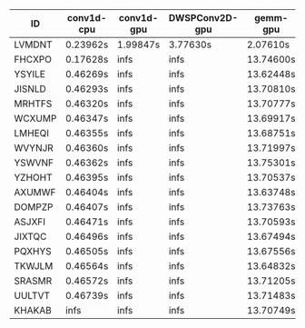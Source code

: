 |ID|conv1d-cpu|conv1d-gpu|DWSPConv2D-gpu|gemm-gpu|avg|
|-|-|-|-|-|-|
|LVMDNT|0.23962s|1.99847s|3.77630s|2.07610s|2.02262s|
|FHCXPO|0.17628s|infs|infs|13.74600s|infs|
|YSYILE|0.46269s|infs|infs|13.62448s|infs|
|JISNLD|0.46293s|infs|infs|13.70810s|infs|
|MRHTFS|0.46320s|infs|infs|13.70777s|infs|
|WCXUMP|0.46347s|infs|infs|13.69917s|infs|
|LMHEQI|0.46355s|infs|infs|13.68751s|infs|
|WVYNJR|0.46360s|infs|infs|13.71997s|infs|
|YSWVNF|0.46362s|infs|infs|13.75301s|infs|
|YZHOHT|0.46395s|infs|infs|13.70537s|infs|
|AXUMWF|0.46404s|infs|infs|13.63748s|infs|
|DOMPZP|0.46407s|infs|infs|13.73763s|infs|
|ASJXFI|0.46471s|infs|infs|13.70593s|infs|
|JIXTQC|0.46496s|infs|infs|13.67494s|infs|
|PQXHYS|0.46505s|infs|infs|13.67556s|infs|
|TKWJLM|0.46564s|infs|infs|13.64832s|infs|
|SRASMR|0.46572s|infs|infs|13.71205s|infs|
|UULTVT|0.46739s|infs|infs|13.71483s|infs|
|KHAKAB|infs|infs|infs|13.70749s|infs|
